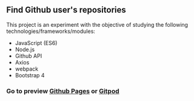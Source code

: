 ## Find Github user's repositories

This project is an experiment with the objective of studying the following technologies/frameworks/modules:
- JavaScript (ES6)
- Node.js
- Github API 
- Axios
- webpack
- Bootstrap 4

### Go to preview [Github Pages](https://hanseld28.github.io/find-repos/public/index.html) or [Gitpod](https://gitpod.io/#github.com/hanseld28/find-repos)
